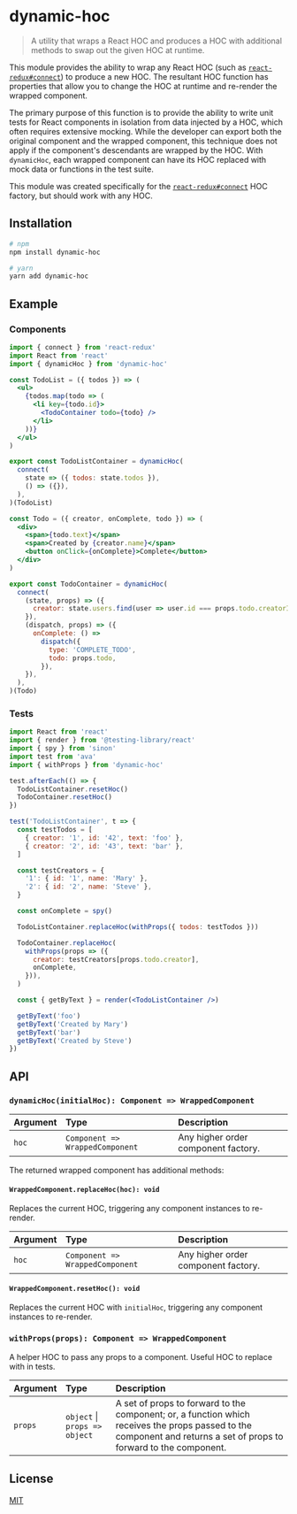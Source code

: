 # dynamic-hoc

> A utility that wraps a React HOC and produces a HOC with additional methods to swap out the given HOC at runtime.

This module provides the ability to wrap any React HOC (such as [`react-redux#connect`](https://react-redux.js.org/api/connect)) to produce a new HOC. The resultant HOC function has properties that allow you to change the HOC at runtime and re-render the wrapped component.

The primary purpose of this function is to provide the ability to write unit tests for React components in isolation from data injected by a HOC, which often requires extensive mocking. While the developer can export both the original component and the wrapped component, this technique does not apply if the component's descendants are wrapped by the HOC. With `dynamicHoc`, each wrapped component can have its HOC replaced with mock data or functions in the test suite.

This module was created specifically for the [`react-redux#connect`](https://react-redux.js.org/api/connect) HOC factory, but should work with any HOC.

## Installation

```sh
# npm
npm install dynamic-hoc

# yarn
yarn add dynamic-hoc
```

## Example

### Components

```jsx
import { connect } from 'react-redux'
import React from 'react'
import { dynamicHoc } from 'dynamic-hoc'

const TodoList = ({ todos }) => (
  <ul>
    {todos.map(todo => (
      <li key={todo.id}>
        <TodoContainer todo={todo} />
      </li>
    ))}
  </ul>
)

export const TodoListContainer = dynamicHoc(
  connect(
    state => ({ todos: state.todos }),
    () => ({}),
  ),
)(TodoList)

const Todo = ({ creator, onComplete, todo }) => (
  <div>
    <span>{todo.text}</span>
    <span>Created by {creator.name}</span>
    <button onClick={onComplete}>Complete</button>
  </div>
)

export const TodoContainer = dynamicHoc(
  connect(
    (state, props) => ({
      creator: state.users.find(user => user.id === props.todo.creatorId),
    }),
    (dispatch, props) => ({
      onComplete: () =>
        dispatch({
          type: 'COMPLETE_TODO',
          todo: props.todo,
        }),
    }),
  ),
)(Todo)
```

### Tests

```jsx
import React from 'react'
import { render } from '@testing-library/react'
import { spy } from 'sinon'
import test from 'ava'
import { withProps } from 'dynamic-hoc'

test.afterEach(() => {
  TodoListContainer.resetHoc()
  TodoContainer.resetHoc()
})

test('TodoListContainer', t => {
  const testTodos = [
    { creator: '1', id: '42', text: 'foo' },
    { creator: '2', id: '43', text: 'bar' },
  ]

  const testCreators = {
    '1': { id: '1', name: 'Mary' },
    '2': { id: '2', name: 'Steve' },
  }

  const onComplete = spy()

  TodoListContainer.replaceHoc(withProps({ todos: testTodos }))

  TodoContainer.replaceHoc(
    withProps(props => ({
      creator: testCreators[props.todo.creator],
      onComplete,
    })),
  )

  const { getByText } = render(<TodoListContainer />)

  getByText('foo')
  getByText('Created by Mary')
  getByText('bar')
  getByText('Created by Steve')
})

```

## API

### `dynamicHoc(initialHoc): Component => WrappedComponent`

|Argument|Type|Description|
|:---|:---|:---|
|`hoc`|`Component => WrappedComponent`|Any higher order component factory.|

The returned wrapped component has additional methods:

#### `WrappedComponent.replaceHoc(hoc): void`

Replaces the current HOC, triggering any component instances to re-render.

|Argument|Type|Description|
|:---|:---|:---|
|`hoc`|`Component => WrappedComponent`|Any higher order component factory.|

#### `WrappedComponent.resetHoc(): void`

Replaces the current HOC with `initialHoc`, triggering any component instances to re-render.

### `withProps(props): Component => WrappedComponent`

A helper HOC to pass any props to a component. Useful HOC to replace with in tests.

|Argument|Type|Description|
|:---|:---|:---|
|`props`|`object` \| `props => object`|A set of props to forward to the component; or, a function which receives the props passed to the component and returns a set of props to forward to the component.|

## License

[MIT](./LICENSE)
